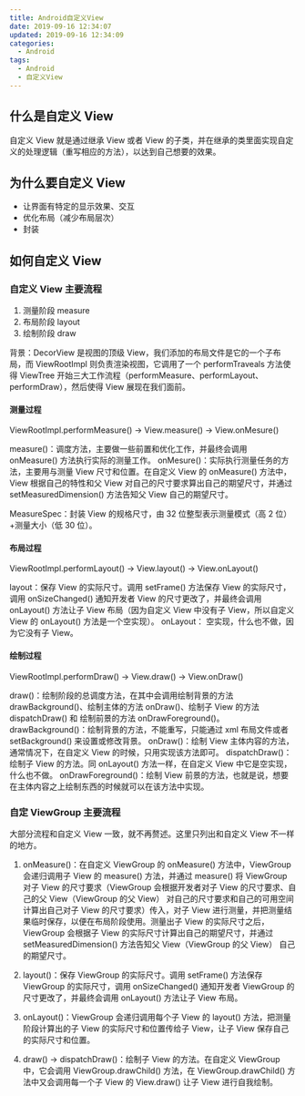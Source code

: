 ```yaml
---
title: Android自定义View
date: 2019-09-16 12:34:07
updated: 2019-09-16 12:34:09
categories:
  - Android
tags:
  - Android
  - 自定义View
---
```


## 什么是自定义 View

自定义 View 就是通过继承 View 或者 View 的子类，并在继承的类里面实现自定义的处理逻辑（重写相应的方法），以达到自己想要的效果。

## 为什么要自定义 View

- 让界面有特定的显示效果、交互
- 优化布局（减少布局层次）
- 封装

## 如何自定义 View

### 自定义 View 主要流程

1. 测量阶段 measure
2. 布局阶段 layout
3. 绘制阶段 draw

背景：DecorView 是视图的顶级 View，我们添加的布局文件是它的一个子布局，而 ViewRootImpl 则负责渲染视图，它调用了一个 performTraveals 方法使得 ViewTree 开始三大工作流程（performMeasure、performLayout、performDraw），然后使得 View 展现在我们面前。

#### 测量过程

ViewRootImpl.performMeasure() -> View.measure() -> View.onMesure()

measure()：调度方法，主要做一些前置和优化工作，并最终会调用 onMeasure() 方法执行实际的测量工作。
onMesure()：实际执行测量任务的方法，主要用与测量 View 尺寸和位置。在自定义 View 的 onMeasure() 方法中，View 根据自己的特性和父 View 对自己的尺寸要求算出自己的期望尺寸，并通过 setMeasuredDimension() 方法告知父 View 自己的期望尺寸。

MeasureSpec：封装 View 的规格尺寸，由 32 位整型表示测量模式（高 2 位）+测量大小（低 30 位）。

#### 布局过程

ViewRootImpl.performLayout() -> View.layout() -> View.onLayout()

layout：保存 View 的实际尺寸。调用 setFrame() 方法保存 View 的实际尺寸，调用 onSizeChanged() 通知开发者 View 的尺寸更改了，并最终会调用 onLayout() 方法让子 View 布局（因为自定义 View 中没有子 View，所以自定义 View 的 onLayout() 方法是一个空实现）。
onLayout： 空实现，什么也不做，因为它没有子 View。

#### 绘制过程

ViewRootImpl.performDraw() -> View.draw() -> View.onDraw()

draw()：绘制阶段的总调度方法，在其中会调用绘制背景的方法 drawBackground()、绘制主体的方法 onDraw()、绘制子 View 的方法 dispatchDraw() 和 绘制前景的方法 onDrawForeground()。
drawBackground()：绘制背景的方法，不能重写，只能通过 xml 布局文件或者 setBackground() 来设置或修改背景。
onDraw()：绘制 View 主体内容的方法，通常情况下，在自定义 View 的时候，只用实现该方法即可。
dispatchDraw()：绘制子 View 的方法。同 onLayout() 方法一样，在自定义 View 中它是空实现，什么也不做。
onDrawForeground()：绘制 View 前景的方法，也就是说，想要在主体内容之上绘制东西的时候就可以在该方法中实现。

### 自定 ViewGroup 主要流程

大部分流程和自定义 View 一致，就不再赘述。这里只列出和自定义 View 不一样的地方。

1. onMeasure()：在自定义 ViewGroup 的 onMeasure() 方法中，ViewGroup 会递归调用子 View 的 measure() 方法，并通过 measure() 将 ViewGroup 对子 View 的尺寸要求（ViewGroup 会根据开发者对子 View 的尺寸要求、自己的父 View（ViewGroup 的父 View） 对自己的尺寸要求和自己的可用空间计算出自己对子 View 的尺寸要求）传入，对子 View 进行测量，并把测量结果临时保存，以便在布局阶段使用。测量出子 View 的实际尺寸之后，ViewGroup 会根据子 View 的实际尺寸计算出自己的期望尺寸，并通过 setMeasuredDimension() 方法告知父 View（ViewGroup 的父 View） 自己的期望尺寸。

2. layout()：保存 ViewGroup 的实际尺寸。调用 setFrame() 方法保存 ViewGroup 的实际尺寸，调用 onSizeChanged() 通知开发者 ViewGroup 的尺寸更改了，并最终会调用 onLayout() 方法让子 View 布局。

3. onLayout()：ViewGroup 会递归调用每个子 View 的 layout() 方法，把测量阶段计算出的子 View 的实际尺寸和位置传给子 View，让子 View 保存自己的实际尺寸和位置。

4. draw() -> dispatchDraw()：绘制子 View 的方法。在自定义 ViewGroup 中，它会调用 ViewGroup.drawChild() 方法，在 ViewGroup.drawChild() 方法中又会调用每一个子 View 的 View.draw() 让子 View 进行自我绘制。

